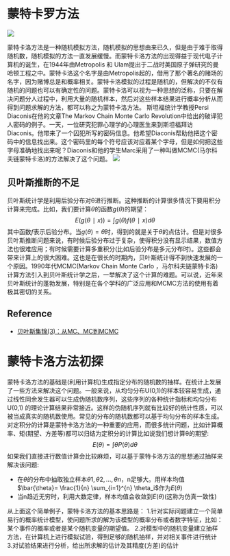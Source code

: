 # 蒙特卡罗方法
![](http://cos.name/wp-content/uploads/2013/01/monte-carlo-simulation.jpg?_=3118875)

蒙特卡洛方法是一种随机模拟方法，随机模拟的思想由来已久，但是由于难于取得随机数，随机模拟的方法一直发展缓慢。而蒙特卡洛方法的出现得益于现代电子计算机的诞生，在1944年由Metropolis 和 Ulam提出于二战时美国原子弹研究的曼哈顿工程之中。蒙特卡洛这个名字是由Metropolis起的，借用了那个著名的赌场的名字，因为赌博总是和概率相关。蒙特卡洛模拟的过程是随机的，但解决的不仅有随机的问题也可以有确定性的问题。蒙特卡洛可以视为一种思想的泛称，只要在解决问题分人过程中，利用大量的随机样本，然后对这些样本结果进行概率分析从而得到问题求解的方法，都可以称之为蒙特卡洛方法。
斯坦福统计学教授Persi Diaconis在他的文章The Markov Chain Monte Carlo Revolution中给出的破译犯人密码的例子。一天，一位研究犯罪心理学的心理医生来到斯坦福拜访Diaconis。他带来了一个囚犯所写的密码信息。他希望Diaconis帮助他把这个密码中的信息找出来。这个密码里的每个符号应该对应着某个字母，但是如何把这些字母准确地找出来呢？Diaconis和他的学生Marc采用了一种叫做MCMC(马尔科夫链蒙特卡洛)的方法解决了这个问题。
![](https://img3.doubanio.com/view/note/large/public/p9282000.jpg)
 
## 贝叶斯推断的不足
贝叶斯统计学是利用后验分布对θ进行推断。这种推断的计算很多情况下要用积分计算来完成。比如，我们要计算$θ$的函数$g(θ)$的期望：
$$
E(g(θ∣x))=∫g(θ)f(θ∣x)dθ
$$
其中函数$f$表示后验分布。当$g(θ)=θ$时，得到的就是关于$θ$的点估计。但是对很多贝叶斯推断问题来说，有时候后验分布过于复杂，使得积分没有显示结果，数值方法也很难应用；有时候需要计算多重积分(比如后验分布是多元分布时)。这些都会带来计算上的很大困难。这也是在很长的时期内，贝叶斯统计得不到快速发展的一个原因。1990年代MCMC(Markov Chain Monte Carlo ，马尔科夫链蒙特卡洛)计算方法引入到贝叶斯统计学之后，一举解决了这个计算的难题。可以说，近年来贝叶斯统计的蓬勃发展，特别是在各个学科的广泛应用和MCMC方法的使用有着极其密切的关系。

## Reference
- [贝叶斯集锦(3)：从MC、MC到MCMC](https://site.douban.com/182577/widget/notes/10567181/note/292072927/)

# 蒙特卡洛方法初探
蒙特卡洛方法的基础是(利用计算机)生成指定分布的随机数的抽样。在统计上发展了一些方法来解决这个问题。一般来说，从均匀分布U(0,1)的样本较容易生成，通过线性同余发生器可以生成伪随机数序列，这些序列的各种统计指标和均匀分布 U(0,1) 的理论计算结果非常接近。这样的伪随机序列就有比较好的统计性质，可以被当成真实的随机数使用。常见的分布的随机数都可以基于均匀分布的样本生成。对定积分的计算是蒙特卡洛方法的一种重要的应用，而很多统计问题，比如计算概率、矩(期望、方差等)都可以归结为定积分的计算比如说我们想计算θ的期望:
$$
E(\theta) = \int \theta P(\theta) d\theta
$$
如果我们直接进行数值计算会比较麻烦，可以基于蒙特卡洛方法的思想通过抽样来解决该问题:
- 在$θ$的分布中抽取独立样本$θ1,θ2,...,θn$，n足够大。用样本均值$\bar{\theta}= \frac{1}{n} \sum_{i=1}^{n} \theta_i$作为$E(θ)$
- 当n趋近无穷时，利用大数定律，样本均值会收敛到$E(θ)$(这称为仿真一致性)

从上面这个简单例子，蒙特卡洛方法的基本思路是：
1.针对实际问题建立一个简单易行的概率统计模型，使问题所求的解为该模型的概率分布或者数字特征，比如：某个事件的概率或者是某个随机变量的期望值。
2.对模型中的随机变量建立抽样方法，在计算机上进行模拟试验，得到足够的随机抽样，并对相关事件进行统计
3.对试验结果进行分析，给出所求解的估计及其精度(方差)的估计






